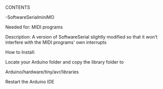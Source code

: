 CONTENTS

-SoftwareSerialminiMO

Needed for: MIDI programs

Description: A version of SoftwareSerial slightly modified
so that it won't interfere with the MIDI programs' own interrupts

How to Install:

Locate your Arduino folder and copy the library folder to 

Arduino/hardware/tiny/avr/libraries

Restart the Arduino IDE

  